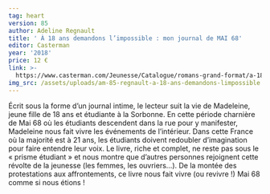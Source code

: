 ```yaml
---
tag: heart
version: 85
author: Adeline Regnault
title: ' À 18 ans demandons l’impossible : mon journal de MAI 68'
editor: Casterman
year: '2018'
price: 12 €
link: >-
  https://www.casterman.com/Jeunesse/Catalogue/romans-grand-format/a-18-ans-demandons-limpossible-!
img_src: /assets/uploads/am-85-regnault-a-18-ans-demandons-limpossible.jpg
---
```

Écrit sous la forme d’un journal intime, le lecteur suit la vie de Madeleine, jeune fille de 18 ans et étudiante à la Sorbonne. En cette période charnière de Mai 68 où les étudiants descendent dans la rue pour y manifester, Madeleine nous fait vivre les événements de l’intérieur. Dans cette France où la majorité est à 21 ans, les étudiants doivent redoubler d’imagination pour faire entendre leur voix. Le livre, riche et complet, ne reste pas sous le « prisme étudiant » et nous montre que d’autres personnes rejoignent cette révolte de la jeunesse (les femmes, les ouvriers…). De la montée des protestations aux affrontements, ce livre nous fait vivre (ou revivre !) Mai 68 comme si nous étions !
